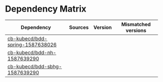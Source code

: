 # Dependency Matrix

Dependency | Sources | Version | Mismatched versions
---------- | ------- | ------- | -------------------
[cb-kubecd/bdd-spring-1587638026](https://github.com/cb-kubecd/bdd-spring-1587638026.git) |  | []() | 
[cb-kubecd/bdd-nh-1587639290](https://github.com/cb-kubecd/bdd-nh-1587639290.git) |  | []() | 
[cb-kubecd/bdd-sbhg-1587639290](https://github.com/cb-kubecd/bdd-sbhg-1587639290.git) |  | []() | 
